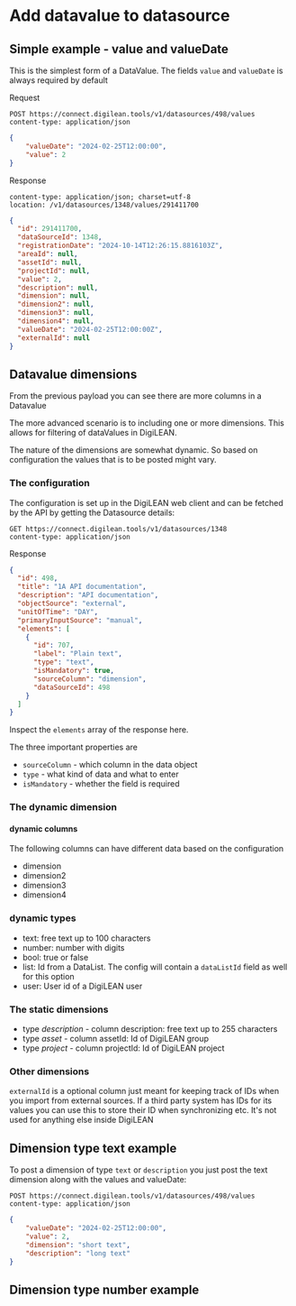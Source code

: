 # Add datavalue to datasource

## Simple example - value and valueDate

This is the simplest form of a DataValue. The fields `value` and `valueDate` is always required by default  

Request

```http
POST https://connect.digilean.tools/v1/datasources/498/values
content-type: application/json
```
```json
{
    "valueDate": "2024-02-25T12:00:00",
    "value": 2
}
```

Response

```http
content-type: application/json; charset=utf-8
location: /v1/datasources/1348/values/291411700
```

```json
{
  "id": 291411700,
  "dataSourceId": 1348,
  "registrationDate": "2024-10-14T12:26:15.8816103Z",
  "areaId": null,
  "assetId": null,
  "projectId": null,
  "value": 2,
  "description": null,
  "dimension": null,
  "dimension2": null,
  "dimension3": null,
  "dimension4": null,
  "valueDate": "2024-02-25T12:00:00Z",
  "externalId": null
}
```

## Datavalue dimensions

From the previous payload you can see there are more columns in a Datavalue

The more advanced scenario is to including one or more dimensions. This allows for filtering of dataValues in DigiLEAN.

The nature of the dimensions are somewhat dynamic. So based on configuration the values that is to be posted might vary.

### The configuration

The configuration is set up in the DigiLEAN web client and can be fetched by the API by getting the Datasource details:

```http
GET https://connect.digilean.tools/v1/datasources/1348
content-type: application/json
```

Response

```json
{
  "id": 498,
  "title": "1A API documentation",
  "description": "API documentation",
  "objectSource": "external",
  "unitOfTime": "DAY",
  "primaryInputSource": "manual",
  "elements": [
    {
      "id": 707,
      "label": "Plain text",
      "type": "text",
      "isMandatory": true,
      "sourceColumn": "dimension",
      "dataSourceId": 498
    }
  ]
}
```

Inspect the `elements` array of the response here. 

The three important properties are
 - `sourceColumn` - which column in the data object
 - `type` - what kind of data and what to enter
 - `isMandatory` - whether the field is required


### The dynamic dimension

#### dynamic columns
The following columns can have different data based on the configuration

 - dimension
 - dimension2
 - dimension3
 - dimension4

### dynamic types

 - text: free text up to 100 characters
 - number: number with digits
 - bool: true or false
 - list: Id from a DataList. The config will contain a `dataListId` field as well for this option
 - user: User id of a DigiLEAN user

### The static dimensions
- type *description* - column description: free text up to 255 characters
- type *asset* - column assetId: Id of DigiLEAN group
- type *project* - column projectId: Id of DigiLEAN project

### Other dimensions

`externalId` is a optional column just meant for keeping track of IDs when you import from external sources. 
If a third party system has IDs for its values you can use this to store their ID when synchronizing etc. It's not used for anything else inside DigiLEAN


## Dimension type text example

To post a dimension of type `text` or `description` you just post the text dimension along with the values and valueDate:

```http
POST https://connect.digilean.tools/v1/datasources/498/values
content-type: application/json
```
```json
{
    "valueDate": "2024-02-25T12:00:00",
    "value": 2,
    "dimension": "short text",
    "description": "long text"
}
```

## Dimension type number example